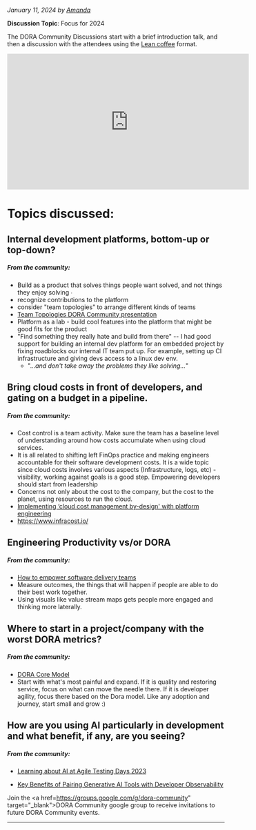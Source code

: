 _January 11, 2024 by [Amanda](/)_

**Discussion Topic**: Focus for 2024

The DORA Community Discussions start with a brief introduction talk, and then a discussion with the attendees using the <a href="https://leancoffee.org/" target="_blank">Lean coffee</a> format.

<iframe
    width="560"
    height="315"
    src="https://www.youtube.com/embed/kfov5JqP9Hk"
    frameborder="0"
    allow="autoplay; encrypted-media"
    allowfullscreen
>
</iframe>

# Topics discussed:

## Internal development platforms, bottom-up or top-down?

##### From the community:

- Build as a product that solves things people want solved, and not things they enjoy solving ∙
- recognize contributions to the platform
- consider "team topologies" to arrange different kinds of teams
- <a href="https://www.youtube.com/watch?v=VD6J9h55YdQ&list=PLMtxeMdO4DaDmWE8raSDr-uju3j91x21w&index=18" target="_blank">Team Topologies DORA Community presentation</a>
- Platform as a lab - build cool features into the platform that might be good fits for the product
- "Find something they really hate and build from there" -- I had good support for building an internal dev platform for an embedded project by fixing roadblocks our internal IT team put up. For example, setting up CI infrastructure and giving devs access to a linux dev env.
  - "..._and don't take away the problems they like solving…_"

## Bring cloud costs in front of developers, and gating on a budget in a pipeline.

##### From the community:

- Cost control is a team activity. Make sure the team has a baseline level of understanding around how costs accumulate when using cloud services.
- It is all related to shifting left FinOps practice and making engineers accountable for their software development costs. It is a wide topic since cloud costs involves various aspects (Infrastructure, logs, etc) - visibility, working against goals is a good step. Empowering developers should start from leadership
- Concerns not only about the cost to the company, but the cost to the planet, using resources to run the cloud.
- <a href="https://www.cncf.io/blog/2023/09/26/implementing-cloud-cost-management-by-design-with-platform-engineering/ " target="_blank">Implementing ‘cloud cost management by-design' with platform engineering</a>
- <a href="https://www.infracost.io/" target="_blank">https://www.infracost.io/</a>

## Engineering Productivity vs/or DORA

##### From the community:

- <a href="https://dora.dev/devops-capabilities/cultural/how-to-empower-software-delivery-teams/" target="_blank">How to empower software delivery teams</a>
- Measure outcomes, the things that will happen if people are able to do their best work together.
- Using visuals like value stream maps gets people more engaged and thinking more laterally.

## Where to start in a project/company with the worst DORA metrics?

##### From the community:

- <a href="https://dora.dev/research/" target="_blank">DORA Core Model</a>
- Start with what's most painful and expand. If it is quality and restoring service, focus on what can move the needle there. If it is developer agility, focus there based on the Dora model. Like any adoption and journey, start small and grow :)

## How are you using AI particularly in development and what benefit, if any, are you seeing?

##### From the community:

- <a href="https://lisacrispin.com/2023/11/27/learning-about-ai-at-agile-testing-days-2023/" target="_blank">Learning about AI at Agile Testing Days 2023</a>

- <a href="ttps://lightrun.com/resources/key-benefits-of-pairing-generative-ai-tools-with-developer-observability/" target="_blank"> Key Benefits of Pairing Generative AI Tools with Developer Observability</a>

Join the <a href=https://groups.google.com/g/dora-community" target="_blank">DORA Community google group</a> to receive invitations to future DORA Community events.

---

